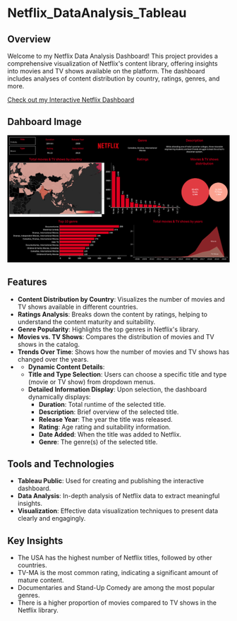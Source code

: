 # Netflix_DataAnalysis_Tableau

## Overview 

Welcome to my Netflix Data Analysis Dashboard! This project provides a comprehensive visualization of Netflix's content library, offering insights into movies and TV shows available on the platform. The dashboard includes analyses of content distribution by country, ratings, genres, and more.


[Check out my Interactive Netflix Dashboard](https://public.tableau.com/app/profile/manavi.ghorpade/viz/Netflixdashboard_17170587202380/Netflix?publish=yes)
## Dahboard Image

![imgae of dashboard](https://github.com/Manavi-ghorpade/Netflix_DataAnalysis_Tableau/blob/main/Netflix.png?raw=true)
## Features

- **Content Distribution by Country**: Visualizes the number of movies and TV shows available in different countries.
- **Ratings Analysis**: Breaks down the content by ratings, helping to understand the content maturity and suitability.
- **Genre Popularity**: Highlights the top genres in Netflix's library.
- **Movies vs. TV Shows**: Compares the distribution of movies and TV shows in the catalog.
- **Trends Over Time**: Shows how the number of movies and TV shows has changed over the years.
- - **Dynamic Content Details**: 
  - **Title and Type Selection**: Users can choose a specific title and type (movie or TV show) from dropdown menus.
  - **Detailed Information Display**: Upon selection, the dashboard dynamically displays:
    - **Duration**: Total runtime of the selected title.
    - **Description**: Brief overview of the selected title.
    - **Release Year**: The year the title was released.
    - **Rating**: Age rating and suitability information.
    - **Date Added**: When the title was added to Netflix.
    - **Genre**: The genre(s) of the selected title.
   
## Tools and Technologies

- **Tableau Public**: Used for creating and publishing the interactive dashboard.
- **Data Analysis**: In-depth analysis of Netflix data to extract meaningful insights.
- **Visualization**: Effective data visualization techniques to present data clearly and engagingly.

## Key Insights

- The USA has the highest number of Netflix titles, followed by other countries.
- TV-MA is the most common rating, indicating a significant amount of mature content.
- Documentaries and Stand-Up Comedy are among the most popular genres.
- There is a higher proportion of movies compared to TV shows in the Netflix library.


